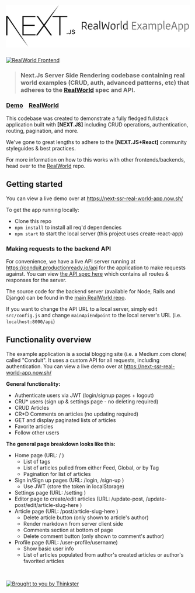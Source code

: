 # ![Next.Js (React Universal) Real World Example App](public/project-name.jpg)

[![RealWorld Frontend](https://img.shields.io/badge/realworld-frontend-%23783578.svg)](http://realworld.io)

> ### Next.Js Server Side Rendering codebase containing real world examples (CRUD, auth, advanced patterns, etc) that adheres to the [RealWorld](https://github.com/gothinkster/realworld-example-apps) spec and API.


### [Demo](https://next-ssr-real-world-app.now.sh/)&nbsp;&nbsp;&nbsp;&nbsp;[RealWorld](https://github.com/gothinkster/realworld)

This codebase was created to demonstrate a fully fledged fullstack application built with **[NEXT.JS]** including CRUD operations, authentication, routing, pagination, and more.

We've gone to great lengths to adhere to the **[NEXT.JS+React]** community styleguides & best practices.

For more information on how to this works with other frontends/backends, head over to the [RealWorld](https://github.com/gothinkster/realworld) repo.

## Getting started

You can view a live demo over at https://next-ssr-real-world-app.now.sh/

To get the app running locally:

- Clone this repo
- `npm install` to install all req'd dependencies
- `npm start` to start the local server (this project uses create-react-app)


### Making requests to the backend API

For convenience, we have a live API server running at https://conduit.productionready.io/api for the application to make requests against. You can view [the API spec here](https://github.com/GoThinkster/productionready/blob/master/api) which contains all routes & responses for the server.

The source code for the backend server (available for Node, Rails and Django) can be found in the [main RealWorld repo](https://github.com/gothinkster/realworld).

If you want to change the API URL to a local server, simply edit `src/config.js` and change `mainApiEndpoint` to the local server's URL (i.e. `localhost:8000/api`)


## Functionality overview

The example application is a social blogging site (i.e. a Medium.com clone) called "Conduit". It uses a custom API for all requests, including authentication. You can view a live demo over at https://next-ssr-real-world-app.now.sh/

**General functionality:**

- Authenticate users via JWT (login/signup pages + logout)
- CRU* users (sign up & settings page - no deleting required)
- CRUD Articles
- CR*D Comments on articles (no updating required)
- GET and display paginated lists of articles
- Favorite articles
- Follow other users

**The general page breakdown looks like this:**

- Home page (URL: / )
    - List of tags
    - List of articles pulled from either Feed, Global, or by Tag
    - Pagination for list of articles
- Sign in/Sign up pages (URL: /login, /sign-up )
    - Use JWT (store the token in localStorage)
- Settings page (URL: /setting )
- Editor page to create/edit articles (URL: /update-post, /update-post/edit/article-slug-here )
- Article page (URL: /post/article-slug-here )
    - Delete article button (only shown to article's author)
    - Render markdown from server client side
    - Comments section at bottom of page
    - Delete comment button (only shown to comment's author)
- Profile page (URL: /user-profile/username)
    - Show basic user info
    - List of articles populated from author's created articles or author's favorited articles

<br />

[![Brought to you by Thinkster](https://raw.githubusercontent.com/gothinkster/realworld/master/media/end.png)](https://thinkster.io)